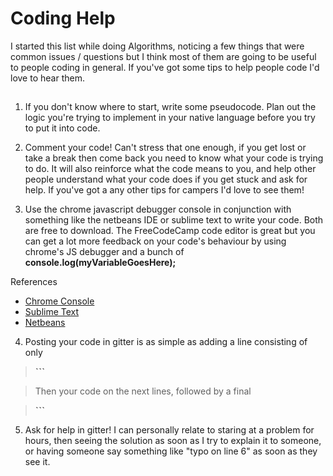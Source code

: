 # Coding Help

I started this list while doing Algorithms, noticing a few things that were common issues / questions but I think most of them are going to be useful to people coding in general. If you've got some tips to help people code I'd love to hear them.

##  

1. If you don't know where to start, write some pseudocode. Plan out the logic you're trying to implement in your native language before you try to put it into code.

2. Comment your code! Can't stress that one enough, if you get lost or take a break then come back you need to know what your code is trying to do. It will also reinforce what the code means to you, and help other people understand what your code does if you get stuck and ask for help. If you've got a any other tips for campers I'd love to see them!

3. Use the chrome javascript debugger console in conjunction with something like the netbeans IDE or sublime text to write your code. Both are free to download. The FreeCodeCamp code editor is great but you can get a lot more feedback on your code's behaviour by using chrome's JS debugger and a bunch of **console.log(myVariableGoesHere);**

  References

  - [Chrome Console](https://developer.chrome.com/devtools/docs/console)
  - [Sublime Text](http://www.sublimetext.com/)
  - [Netbeans](https://netbeans.org/downloads/)

4. Posting your code in gitter is as simple as adding a line consisting of only

  > **```**

  > Then your code on the next lines, followed by a final

  > **```**

5. Ask for help in gitter! I can personally relate to staring at a problem for hours, then seeing the solution as soon as I try to explain it to someone, or having someone say something like "typo on line 6" as soon as they see it.
